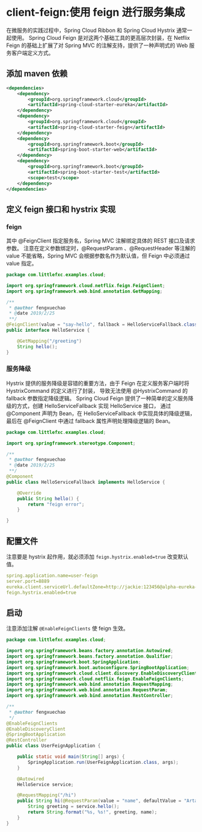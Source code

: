 # client-feign:使用 feign 进行服务集成

在微服务的实践过程中，Spring Cloud Ribbon 和 Spring Cloud Hystrix 通常一起使用。
Spring Cloud Feign 是对这两个基础工具的更高层次封装，在 Netflix Feign 的基础上扩展了对 Spring MVC 的注解支持，提供了一种声明式的 Web 服务客户端定义方式。

## 添加 maven 依赖

```xml
<dependencies>
    <dependency>
        <groupId>org.springframework.cloud</groupId>
        <artifactId>spring-cloud-starter-eureka</artifactId>
    </dependency>
    <dependency>
        <groupId>org.springframework.cloud</groupId>
        <artifactId>spring-cloud-starter-feign</artifactId>
    </dependency>
    <dependency>
        <groupId>org.springframework.boot</groupId>
        <artifactId>spring-boot-starter-web</artifactId>
    </dependency>
    <dependency>
        <groupId>org.springframework.boot</groupId>
        <artifactId>spring-boot-starter-test</artifactId>
        <scope>test</scope>
    </dependency>
</dependencies>
```

## 定义 feign 接口和 hystrix 实现

### feign

其中 @FeignClient 指定服务名，Spring MVC 注解绑定具体的 REST 接口及请求参数。
注意在定义参数绑定时，@RequestParam 、@RequestHeader 等注解的 value 不能省略，Spring MVC 会根据参数名作为默认值，但 Feign 中必须通过 value 指定。

```java
package com.littlefxc.examples.cloud;

import org.springframework.cloud.netflix.feign.FeignClient;
import org.springframework.web.bind.annotation.GetMapping;

/**
 * @author fengxuechao
 * @date 2019/2/25
 **/
@FeignClient(value = "say-hello", fallback = HelloServiceFallback.class)
public interface HelloService {

    @GetMapping("/greeting")
    String hello();
}
```

### 服务降级

Hystrix 提供的服务降级是容错的重要方法，由于 Feign 在定义服务客户端时将 HystrixCommand 的定义进行了封装，
导致无法使用 @HystrixCommand 的 fallback 参数指定降级逻辑。
Spring Cloud Feign 提供了一种简单的定义服务降级的方式，创建 HelloServiceFallback 实现 HelloService 接口，
通过 @Component 声明为 Bean，在 HelloServiceFallback 中实现具体的降级逻辑，
最后在 @FeignClient 中通过 fallback 属性声明处理降级逻辑的 Bean。

```java
package com.littlefxc.examples.cloud;

import org.springframework.stereotype.Component;

/**
 * @author fengxuechao
 * @date 2019/2/25
 **/
@Component
public class HelloServiceFallback implements HelloService {

    @Override
    public String hello() {
        return "feign error";
    }

}
```

## 配置文件

注意要是 hystrix 起作用，就必须添加 `feign.hystrix.enabled=true` 改变默认值。

```yaml
spring.application.name=user-feign
server.port=8889
eureka.client.serviceUrl.defaultZone=http://jackie:123456@alpha-eureka-01:8761/eureka/,http://jackie:123456@alpha-eureka-02:8762/eureka/,http://jackie:123456@alpha-eureka-03:8763/eureka/
feign.hystrix.enabled=true
```

## 启动

注意添加注解 `@EnableFeignClients` 使 feign 生效。

```java
package com.littlefxc.examples.cloud;

import org.springframework.beans.factory.annotation.Autowired;
import org.springframework.beans.factory.annotation.Qualifier;
import org.springframework.boot.SpringApplication;
import org.springframework.boot.autoconfigure.SpringBootApplication;
import org.springframework.cloud.client.discovery.EnableDiscoveryClient;
import org.springframework.cloud.netflix.feign.EnableFeignClients;
import org.springframework.web.bind.annotation.RequestMapping;
import org.springframework.web.bind.annotation.RequestParam;
import org.springframework.web.bind.annotation.RestController;

/**
 * @author fengxuechao
 */
@EnableFeignClients
@EnableDiscoveryClient
@SpringBootApplication
@RestController
public class UserFeignApplication {

    public static void main(String[] args) {
        SpringApplication.run(UserFeignApplication.class, args);
    }

    @Autowired
    HelloService service;

    @RequestMapping("/hi")
    public String hi(@RequestParam(value = "name", defaultValue = "Artaban") String name) {
        String greeting = service.hello();
        return String.format("%s, %s!", greeting, name);
    }
}
```